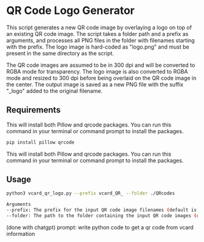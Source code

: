 # QR Code Logo Generator

This script generates a new QR code image by overlaying a logo on top of an existing QR code image. The script takes a folder path and a prefix as arguments, and processes all PNG files in the folder with filenames starting with the prefix. The logo image is hard-coded as "logo.png" and must be present in the same directory as the script.

The QR code images are assumed to be in 300 dpi and will be converted to RGBA mode for transparency. The logo image is also converted to RGBA mode and resized to 300 dpi before being overlaid on the QR code image in the center. The output image is saved as a new PNG file with the suffix "_logo" added to the original filename.

## Requirements

This will install both Pillow and qrcode packages. You can run this command in your terminal or command prompt to install the packages.

```bash
pip install pillow qrcode
```

This will install both Pillow and qrcode packages. You can run this command in your terminal or command prompt to install the packages.

## Usage

```bash
python3 vcard_qr_logo.py --prefix vcard_QR_ --folder ./QRcodes
```

```bash
Arguments
--prefix: The prefix for the input QR code image filenames (default is "vcard_QR_")
--folder: The path to the folder containing the input QR code images (default is current directory)
```

(done with chatgpt)
prompt: write python code to get a qr code from vcard information

